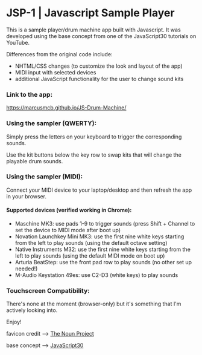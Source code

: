 # JSP-1 | Javascript Sample Player

This is a sample player/drum machine app built with Javascript. It was developed using the base concept from one of the JavaScript30 tutorials on YouTube.

Differences from the original code include:

* NHTML/CSS changes (to customize the look and layout of the app)
* MIDI input with selected devices
* additional JavaScript functionality for the user to change sound kits

### Link to the app:

https://marcusmcb.github.io/JS-Drum-Machine/

### Using the sampler (QWERTY):

Simply press the letters on your keyboard to trigger the corresponding sounds.

Use the kit buttons below the key row to swap kits that will change the playable drum sounds.

### Using the sampler (MIDI):

Connect your MIDI device to your laptop/desktop and then refresh the app in your browser.

#### Supported devices (verified working in Chrome):

* Maschine MK3: use pads 1-9 to trigger sounds (press Shift + Channel to set the device to MIDI mode after boot up)
* Novation Launchkey Mini MK3: use the first nine white keys starting from the left to play sounds (using the default octave setting)
* Native Instruments M32: use the first nine white keys starting from the left to play sounds (using the default MIDI mode on boot up)
* Arturia BeatStep: use the front pad row to play sounds (no other set up needed!)
* M-Audio Keystation 49es: use C2-D3 (white keys) to play sounds

### Touchscreen Compatibility:

There's none at the moment (browser-only) but it's something that I'm actively looking into.  


Enjoy!


favicon credit --> <a href="https://thenounproject.com/term/sampler/342625/" target="_blank">The Noun Project</a>

base concept --> <a href="https://www.youtube.com/watch?v=VuN8qwZoego" target="_blank">JavaScript30</a>
